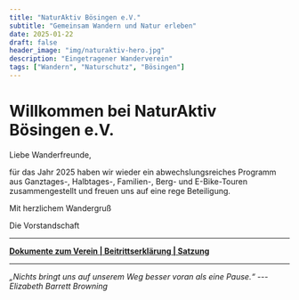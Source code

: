 ```yaml
---
title: "NaturAktiv Bösingen e.V."
subtitle: "Gemeinsam Wandern und Natur erleben"
date: 2025-01-22
draft: false
header_image: "img/naturaktiv-hero.jpg"
description: "Eingetragener Wanderverein"
tags: ["Wandern", "Naturschutz", "Bösingen"]
---
```


# Willkommen bei NaturAktiv Bösingen e.V.


Liebe Wanderfreunde,

für das Jahr 2025 haben wir wieder ein abwechslungsreiches Programm aus Ganztages-, Halbtages-, Familien-, Berg- und E-Bike-Touren zusammengestellt und freuen uns auf eine rege Beteiligung.

Mit herzlichem Wandergruß

Die Vorstandschaft

---

**[Dokumente zum Verein | Beitrittserklärung | Satzung ](/dokumente/)**

---

*„Nichts bringt uns auf unserem Weg besser voran als eine Pause.“ --- Elizabeth Barrett Browning*
